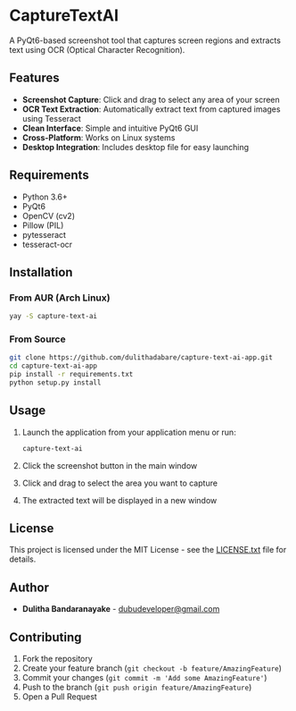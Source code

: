 # CaptureTextAI

A PyQt6-based screenshot tool that captures screen regions and extracts text using OCR (Optical Character Recognition).

## Features

- **Screenshot Capture**: Click and drag to select any area of your screen
- **OCR Text Extraction**: Automatically extract text from captured images using Tesseract
- **Clean Interface**: Simple and intuitive PyQt6 GUI
- **Cross-Platform**: Works on Linux systems
- **Desktop Integration**: Includes desktop file for easy launching

## Requirements

- Python 3.6+
- PyQt6
- OpenCV (cv2)
- Pillow (PIL)
- pytesseract
- tesseract-ocr

## Installation

### From AUR (Arch Linux)
```bash
yay -S capture-text-ai
```

### From Source
```bash
git clone https://github.com/dulithadabare/capture-text-ai-app.git
cd capture-text-ai-app
pip install -r requirements.txt
python setup.py install
```

## Usage

1. Launch the application from your application menu or run:
   ```bash
   capture-text-ai
   ```

2. Click the screenshot button in the main window

3. Click and drag to select the area you want to capture

4. The extracted text will be displayed in a new window

## License

This project is licensed under the MIT License - see the [LICENSE.txt](LICENSE.txt) file for details.

## Author

- **Dulitha Bandaranayake** - [dubudeveloper@gmail.com](mailto:dubudeveloper@gmail.com)

## Contributing

1. Fork the repository
2. Create your feature branch (`git checkout -b feature/AmazingFeature`)
3. Commit your changes (`git commit -m 'Add some AmazingFeature'`)
4. Push to the branch (`git push origin feature/AmazingFeature`)
5. Open a Pull Request
